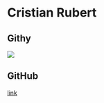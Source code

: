 # Cristian Rubert 

## Githy

![](https://i.giphy.com/media/RM7ObEq9bjBJe/giphy.webp)

## GitHub

[link](https://github.com/cristianrubert)
